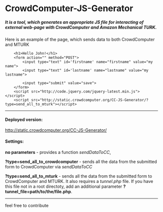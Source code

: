 CrowdComputer-JS-Generator
==========================
<h5>It is a tool, which generates an appropriate JS file for interacting of external web-page with
CrowdComputer and Amazon Mechanical TURK.</h5>

Here is an example of the page, which sends data to both CrowdComputer and MTURK


		<h1>Hello John!</h1>
		<form action="" method="POST">
			<input type="text" id='firstname' name="firstname" value="my name">
			<input type="text" id='lastname' name="lastname" value="my lastname">

			<input type="submit" value="save">
		</form>
		<script src="http://code.jquery.com/jquery-latest.min.js"></script>
		<script src="http://static.crowdcomputer.org/CC-JS-Generator/?type=send_all_to_mturk"></script>


<hr/>
<h4>Deployed version:</h4>
<p>
<a target='_blank' href='http://static.crowdcomputer.org/CC-JS-Generator/'>http://static.crowdcomputer.org/CC-JS-Generator/</a>
</p>
<h4>Settings:</h4>
<p>
	<strong>no parameters</strong> - provides a function <i>sendDataToCC</i>,
</p>
<p>
	<strong>?type=send_all_to_crowdcomputer</strong> - sends all the data from the submitted form to CrowdComputer via <i>sendDataToCC</i>
</p>
<p>
	<strong>?type=send_all_to_mturk</strong> - sends all the data from the submitted form to CrowdComputer and MTURK. It also requires a <i>tunnel.php</i> file. If you have this file not in a root directoty, add an additional parameter <strong>?tunnel_file=path/to/the/file.php</strong>.
</p>

<hr/>
feel free to contribute
